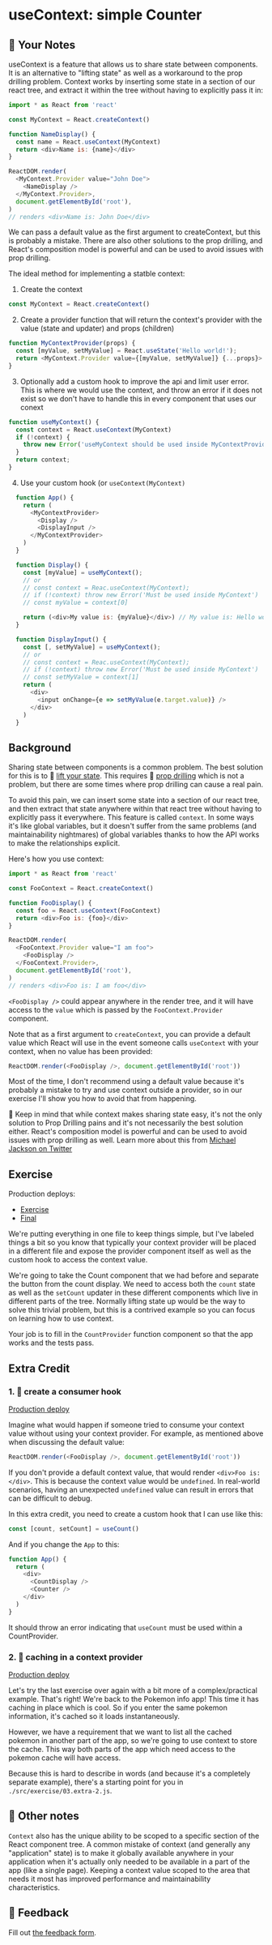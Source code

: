 # useContext: simple Counter

## 📝 Your Notes

useContext is a feature that allows us to share state between components. 
It is an alternative to "lifting state" as well as a workaround to the 
prop drilling problem. Context works by inserting some state
in a section of our react tree, and extract it within the tree without having
to explicitly pass it in:
```javascript
import * as React from 'react'

const MyContext = React.createContext()

function NameDisplay() {
  const name = React.useContext(MyContext)
  return <div>Name is: {name}</div>
}

ReactDOM.render(
  <MyContext.Provider value="John Doe">
    <NameDisplay />
  </MyContext.Provider>,
  document.getElementById('root'),
)
// renders <div>Name is: John Doe</div>
```
We can pass a default value as the first argument to createContext, but this 
is probably a mistake. There are also other solutions to the prop drilling, 
and React's composition model is powerful and can be used to avoid issues with
prop drilling.

The ideal method for implementing a statble context:
1. Create the context
```javascript
const MyContext = React.createContext()
```
2. Create a provider function that will return the context's provider with
the value (state and updater) and props (children)
```javascript
function MyContextProvider(props) {
  const [myValue, setMyValue] = React.useState('Hello world!');
  return <MyContext.Provider value={[myValue, setMyValue]} {...props}>
}
```
3. Optionally add a custom hook to improve the api and limit user error.
This is where we would use the context, and throw an error if it does not exist
so we don't have to handle this in every component that uses our conext
```javascript
function useMyContext() {
  const context = React.useContext(MyContext)
  if (!context) {
    throw new Error('useMyContext should be used inside MyContextProvider');
  }
  return context;
}
```
4. Use your custom hook (or `useContext(MyContext)`
```javascript
  function App() {
    return (
      <MyContextProvider>
        <Display />
        <DisplayInput />
      </MyContextProvider>
    )
  }

  function Display() {
    const [myValue] = useMyContext();
    // or
    // const context = Reac.useContext(MyContext);
    // if (!context) throw new Error('Must be used inside MyContext')
    // const myValue = context[0]

    return (<div>My value is: {myValue}</div>) // My value is: Hello world!
  }

  function DisplayInput() {
    const [, setMyValue] = useMyContext();
    // or
    // const context = Reac.useContext(MyContext);
    // if (!context) throw new Error('Must be used inside MyContext')
    // const setMyValue = context[1]
    return (
      <div>
        <input onChange={e => setMyValue(e.target.value)} />
      </div>
    )
  }
```


## Background

Sharing state between components is a common problem. The best solution for this
is to 📜 [lift your state](https://reactjs.org/docs/lifting-state-up.html). This
requires 📜 [prop drilling](https://kentcdodds.com/blog/prop-drilling) which is
not a problem, but there are some times where prop drilling can cause a real
pain.

To avoid this pain, we can insert some state into a section of our react tree,
and then extract that state anywhere within that react tree without having to
explicitly pass it everywhere. This feature is called `context`. In some ways
it's like global variables, but it doesn't suffer from the same problems (and
maintainability nightmares) of global variables thanks to how the API works to
make the relationships explicit.

Here's how you use context:

```javascript
import * as React from 'react'

const FooContext = React.createContext()

function FooDisplay() {
  const foo = React.useContext(FooContext)
  return <div>Foo is: {foo}</div>
}

ReactDOM.render(
  <FooContext.Provider value="I am foo">
    <FooDisplay />
  </FooContext.Provider>,
  document.getElementById('root'),
)
// renders <div>Foo is: I am foo</div>
```

`<FooDisplay />` could appear anywhere in the render tree, and it will have
access to the `value` which is passed by the `FooContext.Provider` component.

Note that as a first argument to `createContext`, you can provide a default
value which React will use in the event someone calls `useContext` with your
context, when no value has been provided:

```javascript
ReactDOM.render(<FooDisplay />, document.getElementById('root'))
```

Most of the time, I don't recommend using a default value because it's probably
a mistake to try and use context outside a provider, so in our exercise I'll
show you how to avoid that from happening.

🦉 Keep in mind that while context makes sharing state easy, it's not the only
solution to Prop Drilling pains and it's not necessarily the best solution
either. React's composition model is powerful and can be used to avoid issues
with prop drilling as well. Learn more about this from
[Michael Jackson on Twitter](https://twitter.com/mjackson/status/1195495535483817984)

## Exercise

Production deploys:

- [Exercise](https://advanced-react-hooks.netlify.com/isolated/exercise/03.js)
- [Final](https://advanced-react-hooks.netlify.com/isolated/final/03.js)

We're putting everything in one file to keep things simple, but I've labeled
things a bit so you know that typically your context provider will be placed in
a different file and expose the provider component itself as well as the custom
hook to access the context value.

We're going to take the Count component that we had before and separate the
button from the count display. We need to access both the `count` state as well
as the `setCount` updater in these different components which live in different
parts of the tree. Normally lifting state up would be the way to solve this
trivial problem, but this is a contrived example so you can focus on learning
how to use context.

Your job is to fill in the `CountProvider` function component so that the app
works and the tests pass.

## Extra Credit

### 1. 💯 create a consumer hook

[Production deploy](https://advanced-react-hooks.netlify.com/isolated/final/03.extra-1.js)

Imagine what would happen if someone tried to consume your context value without
using your context provider. For example, as mentioned above when discussing the
default value:

```javascript
ReactDOM.render(<FooDisplay />, document.getElementById('root'))
```

If you don't provide a default context value, that would render
`<div>Foo is: </div>`. This is because the context value would be `undefined`.
In real-world scenarios, having an unexpected `undefined` value can result in
errors that can be difficult to debug.

In this extra credit, you need to create a custom hook that I can use like this:

```javascript
const [count, setCount] = useCount()
```

And if you change the `App` to this:

```javascript
function App() {
  return (
    <div>
      <CountDisplay />
      <Counter />
    </div>
  )
}
```

It should throw an error indicating that `useCount` must be used within a
CountProvider.

### 2. 💯 caching in a context provider

[Production deploy](https://advanced-react-hooks.netlify.com/isolated/final/03.extra-2.js)

Let's try the last exercise over again with a bit more of a complex/practical
example. That's right! We're back to the Pokemon info app! This time it has
caching in place which is cool. So if you enter the same pokemon information,
it's cached so it loads instantaneously.

However, we have a requirement that we want to list all the cached pokemon in
another part of the app, so we're going to use context to store the cache. This
way both parts of the app which need access to the pokemon cache will have
access.

Because this is hard to describe in words (and because it's a completely
separate example), there's a starting point for you in
`./src/exercise/03.extra-2.js`.

## 🦉 Other notes

`Context` also has the unique ability to be scoped to a specific section of the
React component tree. A common mistake of context (and generally any
"application" state) is to make it globally available anywhere in your
application when it's actually only needed to be available in a part of the app
(like a single page). Keeping a context value scoped to the area that needs it
most has improved performance and maintainability characteristics.

## 🦉 Feedback

Fill out
[the feedback form](https://ws.kcd.im/?ws=Advanced%20React%20Hooks%20%F0%9F%94%A5&e=03%3A%20useContext%3A%20simple%20Counter&em=kevin.s.kabore%40gmail.com).
